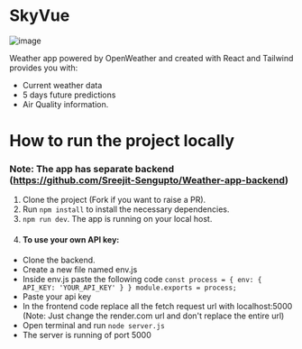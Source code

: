 # SkyVue
![image](https://github.com/Sreejit-Sengupto/Weather-web-app/assets/69980616/03afbb4e-7483-4e90-b941-7c99aeb426ba)

Weather app powered by OpenWeather and created with React and Tailwind provides you with: 
- Current weather data
- 5 days future predictions
- Air Quality information.

# How to run the project locally
### Note: The app has separate backend (https://github.com/Sreejit-Sengupto/Weather-app-backend)
1. Clone the project (Fork if you want to raise a PR).
2. Run `npm install` to install the necessary dependencies.
3. `npm run dev`. The app is running on your local host.
4. #### To use your own API key:
  - Clone the backend.
  - Create a new file named env.js
  - Inside env.js paste the following code `const process = {
    env: {
        API_KEY: 'YOUR_API_KEY'
    }
}
module.exports = process;`
- Paste your api key
- In the frontend code replace all the fetch request url with localhost:5000 (Note: Just change the render.com url and don't replace the entire url)
- Open terminal and run `node server.js`
- The server is running of port 5000
